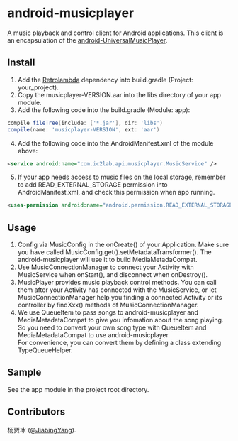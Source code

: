 android-musicplayer
===================

A music playback and control client for Android applications. This client is an encapsulation 
of the [android-UniversalMusicPlayer][1].

Install
--------

1. Add the [Retrolambda][2] dependency into build.gradle (Project: your_project).
2. Copy the musicplayer-VERSION.aar into the libs directory of your app module.
3. Add the following code into the build.gradle (Module: app):
```groovy
compile fileTree(include: ['*.jar'], dir: 'libs')
compile(name: 'musicplayer-VERSION', ext: 'aar')
```
4. Add the following code into the AndroidManifest.xml of the module above:
```xml
<service android:name="com.ic2lab.api.musicplayer.MusicService" />
```
5. If your app needs access to music files on the local storage, remember to add 
READ_EXTERNAL_STORAGE permission into AndroidManifest.xml, and check this permission 
when app running.
```xml
<uses-permission android:name="android.permission.READ_EXTERNAL_STORAGE" />
```


Usage
--------

1. Config via MusicConfig in the onCreate() of your Application. Make sure you have called 
MusicConfig.get().setMetadataTransformer(). The android-musicplayer will use it to build 
MediaMetadaCompat.
2. Use MusicConnectionManager to connect your Activity with MusicService when onStart(), and 
disconnect when onDestroy().
3. MusicPlayer provides music playback control methods. You can call them after your Activity 
has connected with the MusicService, or let MusicConnectionManager help you finding a connected 
Activity or its controller by findXxx() methods of MusicConnectionManager.
4. We use QueueItem to pass songs to android-musicplayer and MediaMetadataCompat to give you 
infomation about the song playing. So you need to convert your own song type with QueueItem and 
MediaMetadataCompat to use android-musicplayer.   
For convenience, you can convert them by defining a class extending TypeQueueHelper.


Sample
--------

See the app module in the project root directory.


Contributors
--------

杨贾冰 ([@JiabingYang][3]).


[1]: https://github.com/googlesamples/android-UniversalMusicPlayer
[2]: https://github.com/evant/gradle-retrolambda
[3]: https://github.com/JiabingYang